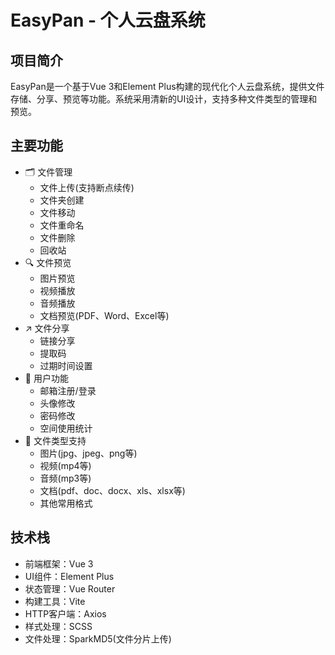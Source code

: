 # EasyPan - 个人云盘系统

## 项目简介
EasyPan是一个基于Vue 3和Element Plus构建的现代化个人云盘系统，提供文件存储、分享、预览等功能。系统采用清新的UI设计，支持多种文件类型的管理和预览。

## 主要功能
- 🗂 文件管理
  - 文件上传(支持断点续传)
  - 文件夹创建
  - 文件移动
  - 文件重命名
  - 文件删除
  - 回收站
- 🔍 文件预览
  - 图片预览
  - 视频播放
  - 音频播放
  - 文档预览(PDF、Word、Excel等)
- ↗️ 文件分享
  - 链接分享
  - 提取码
  - 过期时间设置
- 👤 用户功能
  - 邮箱注册/登录
  - 头像修改
  - 密码修改
  - 空间使用统计
- 💾 文件类型支持
  - 图片(jpg、jpeg、png等)
  - 视频(mp4等)
  - 音频(mp3等)
  - 文档(pdf、doc、docx、xls、xlsx等)
  - 其他常用格式

## 技术栈
- 前端框架：Vue 3
- UI组件：Element Plus
- 状态管理：Vue Router
- 构建工具：Vite
- HTTP客户端：Axios
- 样式处理：SCSS
- 文件处理：SparkMD5(文件分片上传)

